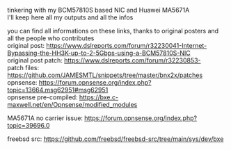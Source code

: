tinkering with my BCM57810S based NIC and Huawei MA5671A  
I'll keep here all my outputs and all the infos
  
you can find all informations on these links, thanks to original posters and all the people who contributes  
original post: https://www.dslreports.com/forum/r32230041-Internet-Bypassing-the-HH3K-up-to-2-5Gbps-using-a-BCM57810S-NIC  
original post patch: https://www.dslreports.com/forum/r32230853-  
patch files: https://github.com/JAMESMTL/snippets/tree/master/bnx2x/patches  
opnsense: https://forum.opnsense.org/index.php?topic=13664.msg62951#msg62951  
opnsense pre-compiled: https://bxe.c-maxwell.net/en/Opnsense/modified_modules  
  
MA5671A no carrier issue: https://forum.opnsense.org/index.php?topic=39696.0  
  
freebsd src: https://github.com/freebsd/freebsd-src/tree/main/sys/dev/bxe  
